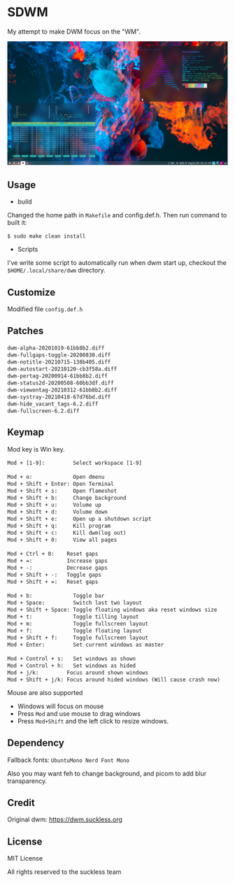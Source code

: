 # SDWM

My attempt to make DWM focus on the "WM".

![img](./dwm-screenshot.png)

## Usage

- build

Changed the home path in `Makefile` and config.def.h. Then run command to built it:

```console
$ sudo make clean install
```

- Scripts

I've write some script to automatically run when dwm start up, checkout the
`$HOME/.local/share/dwm` directory.

## Customize

Modified file `config.def.h`

## Patches

```text
dwm-alpha-20201019-61bb8b2.diff
dwm-fullgaps-toggle-20200830.diff
dwm-notitle-20210715-138b405.diff
dwm-autostart-20210120-cb3f58a.diff
dwm-pertag-20200914-61bb8b2.diff
dwm-status2d-20200508-60bb3df.diff
dwm-viewontag-20210312-61bb8b2.diff
dwm-systray-20210418-67d76bd.diff
dwm-hide_vacant_tags-6.2.diff
dwm-fullscreen-6.2.diff
```

## Keymap

Mod key is Win key.

```text
Mod + [1-9]:         Select workspace [1-9]

Mod + o:             Open dmenu
Mod + Shift + Enter: Open Terminal
Mod + Shift + s:     Open flameshot
Mod + Shift + b:     Change background
Mod + Shift + u:     Volume up
Mod + Shift + d:     Volume down
Mod + Shift + e:     Open up a shutdown script
Mod + Shift + q:     Kill program
Mod + Shift + c:     Kill dwm(log out)
Mod + Shift + 0:     View all pages

Mod + Ctrl + 0:    Reset gaps
Mod + =:           Increase gaps
Mod + -:           Decrease gaps
Mod + Shift + -:   Toggle gaps
Mod + Shift + =:   Reset gaps

Mod + b:             Toggle bar
Mod + Space:         Switch last two layout
Mod + Shift + Space: Toggle floating windows aka reset windows size
Mod + t:             Toggle tilling layout
Mod + m:             Toggle fullscreen layout
Mod + f:             Toggle floating layout
Mod + Shift + f:     Toggle fullscreen layout
Mod + Enter:         Set current windows as master

Mod + Control + s:   Set windows as shown
Mod + Control + h:   Set windows as hided
Mod + j/k:         Focus around shown windows
Mod + Shift + j/k: Focus around hided windows (Will cause crash now)
```

Mouse are also supported

- Windows will focus on mouse
- Press `Mod` and use mouse to drag windows
- Press `Mod+Shift` and the left click to resize windows.

## Dependency

Fallback fonts: `UbuntuMono Nerd Font Mono`

Also you may want feh to change background, and picom to add blur transparency.

## Credit

Original dwm: https://dwm.suckless.org

## License

MIT License

All rights reserved to the suckless team

